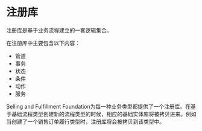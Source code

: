 # 注册库

注册库是基于业务流程建立的一套逻辑集合。

在注册库中主要包含以下内容：

* 管道
* 事务
* 状态
* 条件
* 动作
* 服务

Selling and Fulfillment Foundation为每一种业务类型都提供了一个注册库。在基于基础流程类型创建新的流程类型的时候，相应的基础实体库将被拷贝进来。例如当创建了一个销售订单履行类型时，注册库将会被拷贝到该类型中。


